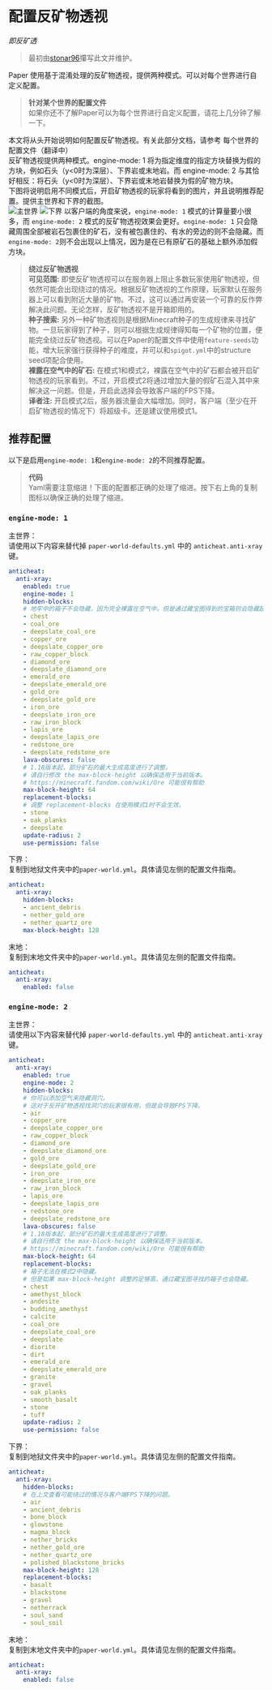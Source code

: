 # 配置反矿物透视
*即反矿透*  
> 最初由[stonar96](https://github.com/stonar96)攥写此文并维护。    

Paper 使用基于混淆处理的反矿物透视，提供两种模式。可以对每个世界进行自定义配置。  
> **针对某个世界的配置文件**   
> 如果你还不了解Paper可以为每个世界进行自定义配置，请花上几分钟了解一下。  

本文将从头开始说明如何配置反矿物透视。有关此部分文档，请参考 每个世界的配置文件（翻译中）  
反矿物透视提供两种模式。engine-mode: 1 将为指定维度的指定方块替换为假的方块，例如石头（y<0时为深层）、下界岩或末地岩。而 engine-mode: 2 与其恰好相反：将石头（y<0时为深层）、下界岩或末地岩替换为假的矿物方块。    
下图将说明启用不同模式后，开启矿物透视的玩家将看到的图片，并且说明推荐配置。提供主世界和下界的截图。  
![主世界](https://docs.papermc.io/assets/images/anti-xray-overworld-3443fb41851dc5d9082f2956268232a1.png)
![下界](https://docs.papermc.io/assets/images/anti-xray-nether-05e6e894ce876f94d4463e1f491d1030.png)
以客户端的角度来说，`engine-mode: 1` 模式的计算量要小很多，而 `engine-mode: 2` 模式的反矿物透视效果会更好。`engine-mode: 1` 只会隐藏周围全部被岩石包裹住的矿石，没有被包裹住的、有水的旁边的则不会隐藏。而`engine-mode: 2`则不会出现以上情况，因为是在已有原矿石的基础上额外添加假方块。

> **绕过反矿物透视**    
> **可见范围:** 即使反矿物透视可以在服务器上阻止多数玩家使用矿物透视，但依然可能会出现绕过的情况。根据反矿物透视的工作原理，玩家默认在服务器上可以看到附近大量的矿物。不过，这可以通过再安装一个可靠的反作弊解决此问题。无论怎样，反矿物透视不是开箱即用的。  
>  **种子搜索:** 另外一种矿物透视则是根据Minecraft种子的生成规律来寻找矿物。一旦玩家得到了种子，则可以根据生成规律得知每一个矿物的位置，便能完全绕过反矿物透视。可以在Paper的配置文件中使用`feature-seeds`功能，增大玩家强行获得种子的难度，并可以和`spigot.yml`中的structure seed项配合使用。   
>  **裸露在空气中的矿石:**  在模式1和模式2，裸露在空气中的矿石都会被开启矿物透视的玩家看到。不过，开启模式2将通过增加大量的假矿石混入其中来解决这一问题。但是，开启此选择会导致客户端的FPS下降。  
>  **译者注:** 开启模式2后，服务器流量会大幅增加。同时，客户端（至少在开启矿物透视的情况下）将超级卡。还是建议使用模式1。

## 推荐配置
以下是启用`engine-mode: 1`和`engine-mode: 2`的不同推荐配置。  

> **代码**  
> Yaml需要注意缩进！下面的配置都正确的处理了缩进。按下右上角的复制图标以确保正确的处理了缩进。  

### `engine-mode: 1`
主世界：  
请使用以下内容来替代掉 `paper-world-defaults.yml` 中的 `anticheat.anti-xray` 键。  
```yaml
anticheat:
  anti-xray:
    enabled: true
    engine-mode: 1
    hidden-blocks:
    # 地牢中的箱子不会隐藏，因为完全裸露在空气中。但是通过藏宝图得到的宝箱则会隐藏起来。
    - chest
    - coal_ore
    - deepslate_coal_ore
    - copper_ore
    - deepslate_copper_ore
    - raw_copper_block
    - diamond_ore
    - deepslate_diamond_ore
    - emerald_ore
    - deepslate_emerald_ore
    - gold_ore
    - deepslate_gold_ore
    - iron_ore
    - deepslate_iron_ore
    - raw_iron_block
    - lapis_ore
    - deepslate_lapis_ore
    - redstone_ore
    - deepslate_redstone_ore
    lava-obscures: false
    # 1.18版本起，部分矿石的最大生成高度进行了调整。
    # 请自行修改 the max-block-height 以确保适用于当前版本。
    # https://minecraft.fandom.com/wiki/Ore 可能很有帮助
    max-block-height: 64
    replacement-blocks:
    # 调整 replacement-blocks 在使用模式1时不会生效。
    - stone
    - oak_planks
    - deepslate
    update-radius: 2
    use-permission: false
```
下界：  
复制到地狱文件夹中的`paper-world.yml`。具体请见左侧的配置文件指南。  
```yaml
anticheat:
  anti-xray:
    hidden-blocks:
    - ancient_debris
    - nether_gold_ore
    - nether_quartz_ore
    max-block-height: 128
```

末地：  
复制到末地文件夹中的`paper-world.yml`。具体请见左侧的配置文件指南。  
```yaml
anticheat:
  anti-xray:
    enabled: false
```

### `engine-mode: 2`
主世界：  
请使用以下内容来替代掉 `paper-world-defaults.yml` 中的 `anticheat.anti-xray` 键。  
```yaml
anticheat:
  anti-xray:
    enabled: true
    engine-mode: 2
    hidden-blocks:
    # 你可以添加空气来隐藏洞穴。
    # 这对于反开矿物透视找洞穴的玩家很有用，但是会导致FPS下降。
    - air
    - copper_ore
    - deepslate_copper_ore
    - raw_copper_block
    - diamond_ore
    - deepslate_diamond_ore
    - gold_ore
    - deepslate_gold_ore
    - iron_ore
    - deepslate_iron_ore
    - raw_iron_block
    - lapis_ore
    - deepslate_lapis_ore
    - redstone_ore
    - deepslate_redstone_ore
    lava-obscures: false
    # 1.18版本起，部分矿石的最大生成高度进行了调整。
    # 请自行修改 the max-block-height 以确保适用于当前版本。
    # https://minecraft.fandom.com/wiki/Ore 可能很有帮助
    max-block-height: 64
    replacement-blocks:
    # 箱子无法在模式2中隐藏。
    # 但是如果 max-block-height 调整的足够高，通过藏宝图寻找的箱子也会隐藏。
    - chest
    - amethyst_block
    - andesite
    - budding_amethyst
    - calcite
    - coal_ore
    - deepslate_coal_ore
    - deepslate
    - diorite
    - dirt
    - emerald_ore
    - deepslate_emerald_ore
    - granite
    - gravel
    - oak_planks
    - smooth_basalt
    - stone
    - tuff
    update-radius: 2
    use-permission: false
```

下界：  
复制到地狱文件夹中的`paper-world.yml`。具体请见左侧的配置文件指南。    
```yaml
anticheat:
  anti-xray:
    hidden-blocks:
    # 在上文查看可能绕过的情况与客户端FPS下降的问题。
    - air
    - ancient_debris
    - bone_block
    - glowstone
    - magma_block
    - nether_bricks
    - nether_gold_ore
    - nether_quartz_ore
    - polished_blackstone_bricks
    max-block-height: 128
    replacement-blocks:
    - basalt
    - blackstone
    - gravel
    - netherrack
    - soul_sand
    - soul_soil
```
末地：  
复制到末地文件夹中的`paper-world.yml`。具体请见左侧的配置文件指南。    
```yaml
anticheat:
  anti-xray:
    enabled: false
```
